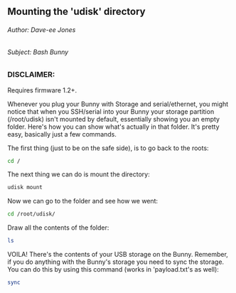 ## Mounting the 'udisk' directory
###### Author: Dave-ee Jones
###### Subject: Bash Bunny

### DISCLAIMER:
Requires firmware 1.2+.

Whenever you plug your Bunny with Storage and serial/ethernet, you might notice that when you SSH/serial into your Bunny your 
storage partition (/root/udisk) isn't mounted by default, essentially showing you an empty folder. Here's how you can show
what's actually in that folder. It's pretty easy, basically just a few commands.

The first thing (just to be on the safe side), is to go back to the roots:
```sh
cd /
```
The next thing we can do is mount the directory:
```sh
udisk mount
```
Now we can go to the folder and see how we went:
```sh
cd /root/udisk/
```
Draw all the contents of the folder:
```sh
ls
```
VOILA! There's the contents of your USB storage on the Bunny. Remember, if you do anything with the Bunny's storage you need to
sync the storage. You can do this by using this command (works in 'payload.txt's as well):
```sh
sync
```
